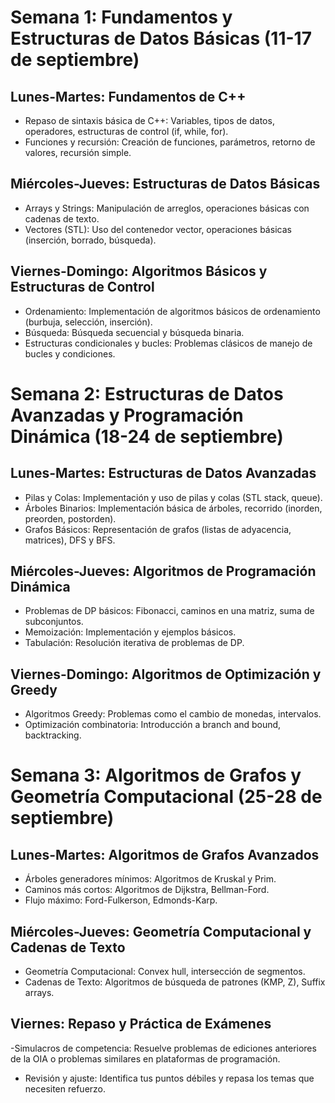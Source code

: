 # Semana 1: Fundamentos y Estructuras de Datos Básicas (11-17 de septiembre)
## Lunes-Martes: Fundamentos de C++
- Repaso de sintaxis básica de C++: Variables, tipos de datos, operadores, estructuras de control (if, while, for).
- Funciones y recursión: Creación de funciones, parámetros, retorno de valores, recursión simple.

## Miércoles-Jueves: Estructuras de Datos Básicas
- Arrays y Strings: Manipulación de arreglos, operaciones básicas con cadenas de texto.
- Vectores (STL): Uso del contenedor vector, operaciones básicas (inserción, borrado, búsqueda).

## Viernes-Domingo: Algoritmos Básicos y Estructuras de Control
- Ordenamiento: Implementación de algoritmos básicos de ordenamiento (burbuja, selección, inserción).
- Búsqueda: Búsqueda secuencial y búsqueda binaria.
- Estructuras condicionales y bucles: Problemas clásicos de manejo de bucles y condiciones.

# Semana 2: Estructuras de Datos Avanzadas y Programación Dinámica (18-24 de septiembre)
## Lunes-Martes: Estructuras de Datos Avanzadas
- Pilas y Colas: Implementación y uso de pilas y colas (STL stack, queue).
- Árboles Binarios: Implementación básica de árboles, recorrido (inorden, preorden, postorden).
- Grafos Básicos: Representación de grafos (listas de adyacencia, matrices), DFS y BFS.

## Miércoles-Jueves: Algoritmos de Programación Dinámica
- Problemas de DP básicos: Fibonacci, caminos en una matriz, suma de subconjuntos.
- Memoización: Implementación y ejemplos básicos.
- Tabulación: Resolución iterativa de problemas de DP.

## Viernes-Domingo: Algoritmos de Optimización y Greedy
- Algoritmos Greedy: Problemas como el cambio de monedas, intervalos.
- Optimización combinatoria: Introducción a branch and bound, backtracking.

# Semana 3: Algoritmos de Grafos y Geometría Computacional (25-28 de septiembre)
## Lunes-Martes: Algoritmos de Grafos Avanzados
- Árboles generadores mínimos: Algoritmos de Kruskal y Prim.
- Caminos más cortos: Algoritmos de Dijkstra, Bellman-Ford.
- Flujo máximo: Ford-Fulkerson, Edmonds-Karp.

## Miércoles-Jueves: Geometría Computacional y Cadenas de Texto
- Geometría Computacional: Convex hull, intersección de segmentos.
- Cadenas de Texto: Algoritmos de búsqueda de patrones (KMP, Z), Suffix arrays.

## Viernes: Repaso y Práctica de Exámenes
-Simulacros de competencia: Resuelve problemas de ediciones anteriores de la OIA o problemas similares en plataformas de  programación.
- Revisión y ajuste: Identifica tus puntos débiles y repasa los temas que necesiten refuerzo.